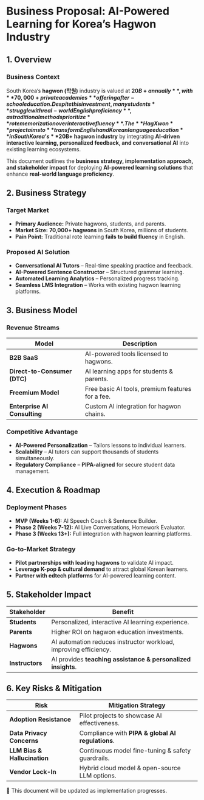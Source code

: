 # Business Proposal: AI-Powered Learning for Korea’s Hagwon Industry

## 1. Overview

### **Business Context**

South Korea’s **hagwon (학원)** industry is valued at **$20B+ annually**, with **70,000+ private academies** offering after-school education. Despite this investment, many students **struggle with real-world English proficiency**, as traditional methods prioritize **rote memorization over interactive fluency**.
The **HagXwon** project aims to **transform English and Korean language education** in South Korea’s **$20B+ hagwon industry** by integrating **AI-driven interactive learning, personalized feedback, and conversational AI** into existing learning ecosystems.

This document outlines the **business strategy, implementation approach, and stakeholder impact** for deploying **AI-powered learning solutions** that enhance **real-world language proficiency**.

## 2. Business Strategy

### **Target Market**

- **Primary Audience:** Private hagwons, students, and parents.
- **Market Size:** **70,000+ hagwons** in South Korea, millions of students.
- **Pain Point:** Traditional rote learning **fails to build fluency** in English.

### **Proposed AI Solution**

- **Conversational AI Tutors** – Real-time speaking practice and feedback.
- **AI-Powered Sentence Constructor** – Structured grammar learning.
- **Automated Learning Analytics** – Personalized progress tracking.
- **Seamless LMS Integration** – Works with existing hagwon learning platforms.

## 3. Business Model

### **Revenue Streams**

| Model | Description |
|--------|----------------------------------|
| **B2B SaaS** | AI-powered tools licensed to hagwons. |
| **Direct-to-Consumer (DTC)** | AI learning apps for students & parents. |
| **Freemium Model** | Free basic AI tools, premium features for a fee. |
| **Enterprise AI Consulting** | Custom AI integration for hagwon chains. |

### **Competitive Advantage**

- **AI-Powered Personalization** – Tailors lessons to individual learners.
- **Scalability** – AI tutors can support thousands of students simultaneously.
- **Regulatory Compliance** – **PIPA-aligned** for secure student data management.

## 4. Execution & Roadmap

### **Deployment Phases**

- **MVP (Weeks 1-6):** AI Speech Coach & Sentence Builder.
- **Phase 2 (Weeks 7-12):** AI Live Conversations, Homework Evaluator.
- **Phase 3 (Weeks 13+):** Full integration with hagwon learning platforms.

### **Go-to-Market Strategy**

- **Pilot partnerships with leading hagwons** to validate AI impact.
- **Leverage K-pop & cultural demand** to attract global Korean learners.
- **Partner with edtech platforms** for AI-powered learning content.

## 5. Stakeholder Impact

| Stakeholder | Benefit |
|------------|---------|
| **Students** | Personalized, interactive AI learning experience. |
| **Parents** | Higher ROI on hagwon education investments. |
| **Hagwons** | AI automation reduces instructor workload, improving efficiency. |
| **Instructors** | AI provides **teaching assistance & personalized insights**. |

## 6. Key Risks & Mitigation

| Risk | Mitigation Strategy |
|------|--------------------|
| **Adoption Resistance** | Pilot projects to showcase AI effectiveness. |
| **Data Privacy Concerns** | Compliance with **PIPA & global AI regulations**. |
| **LLM Bias & Hallucination** | Continuous model fine-tuning & safety guardrails. |
| **Vendor Lock-In** | Hybrid cloud model & open-source LLM options. |

📌 This document will be updated as implementation progresses.
